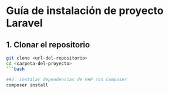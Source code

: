 # Guía de instalación de proyecto Laravel

## 1. Clonar el repositorio
```bash
git clone <url-del-repositorio>
cd <carpeta-del-proyecto>
```bash

##2. Instalar dependencias de PHP con Composer
composer install
